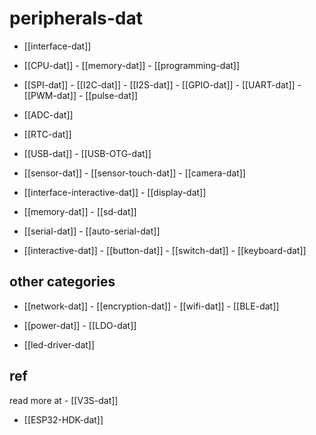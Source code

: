 
# peripherals-dat




- [[interface-dat]]

- [[CPU-dat]] - [[memory-dat]] - [[programming-dat]]

- [[SPI-dat]] - [[I2C-dat]] - [[I2S-dat]] - [[GPIO-dat]] - [[UART-dat]] - [[PWM-dat]] - [[pulse-dat]]

- [[ADC-dat]]

- [[RTC-dat]]

- [[USB-dat]] - [[USB-OTG-dat]]

- [[sensor-dat]] - [[sensor-touch-dat]] - [[camera-dat]]

- [[interface-interactive-dat]] - [[display-dat]]

- [[memory-dat]] - [[sd-dat]]

- [[serial-dat]] - [[auto-serial-dat]]

- [[interactive-dat]] - [[button-dat]] - [[switch-dat]] - [[keyboard-dat]]


## other categories

- [[network-dat]] - [[encryption-dat]] - [[wifi-dat]] - [[BLE-dat]]

- [[power-dat]] - [[LDO-dat]]

- [[led-driver-dat]]




## ref 

read more at - [[V3S-dat]]

- [[ESP32-HDK-dat]]